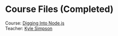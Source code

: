 # Course Files (Completed)

Course: [Digging Into Node.js](https://frontendmasters.com/courses/digging-into-node/)  
Teacher: [Kyle Simpson](https://me.getify.com/)
